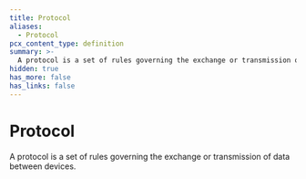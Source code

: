 ```yaml
---
title: Protocol
aliases:
  - Protocol
pcx_content_type: definition
summary: >-
  A protocol is a set of rules governing the exchange or transmission of data between devices.
hidden: true
has_more: false
has_links: false
---
```


# Protocol

A protocol is a set of rules governing the exchange or transmission of data between devices.
